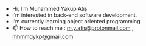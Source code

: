 - Hi, I’m Muhammed Yakup Atış
- I’m interested in back-end software development.
- I’m currently learning object oriented programming
- 📫 How to reach me : m.y.atis@protonmail.com , mhmmdykp@gmail.com

